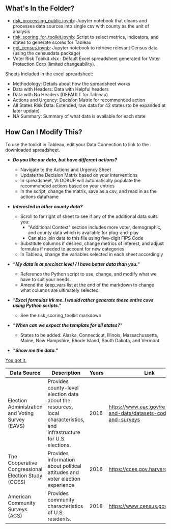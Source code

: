 ## What's In the Folder?

* [risk_processing_public.ipynb](risk_processing_public.ipynb): Jupyter notebook that cleans and processes data sources into single csv with county as the unit of analysis
* [risk_scoring_for_toolkit.ipynb](risk_scoring_for_toolkit.ipynb): Script to select metrics, indicators, and states to generate scores for Tableau
* [get_census.ipynb](get_census.ipynb): Jupyter notebook to retrieve relevant Census data (using the censusdata package)
*  Voter Risk Toolkit.xlsx : Default Excel spreadsheet generated for Voter Protection  Corp (limited changeability).

Sheets Included in the excel spreadsheet:

* Methodology: Details about how the spreadsheet works
* Data with Headers: Data with Helpful headers
* Data with No Headers (DEFAULT for Tableau)
* Actions and Urgency: Decision Matrix for recommended action
* All States Risk Data: Extended, raw data for 42 states (to be expanded at later update)
* NA Summary: Summary of what data is available for each state


## How Can I Modify This?
To use the toolkit in Tableau, edit your Data Connection to link to the downloaded spreadsheet.

* ***Do you like our data, but have different actions?***
  * Navigate to  the Actions and Urgency Sheet
  * Update the Decision Matrix based on your interventions 
  * In spreadsheet, VLOOKUP will automatically populate the  recommended actions based on your entries
  * In the script, change the matrix, save as a csv, and read in as the actions dataframe

* ***Interested in other county data?***
  * Scroll to far right of sheet to see if any of the additional data suits you:
    * "Additional Context" section includes more voter, demographic, and county data which is available for plug-and-play
    * Can also join data to this file using five-digit FIPS Code
  * Substitute columns if desired, change metrics of interest, and adjust formulas if needed to account for new categories
  * In Tableau, change the variables selected in each sheet accordingly

* ***"My data is at precinct level  /  I have better data than you."***
  * Reference the Python script to use, change, and modify what we have to suit your needs. 
  * Amend the keep_vars list at the end of the markdown to change what columns are ultimately selected
  

* ***"Excel formulas irk me. I would rather generate these entire csvs using Python scripts."***
  * See the risk_scoring_toolkit markdown 

* ***"When can we expect the template for  all states?"***
  * States to be added:  Alaska, Connecticut, Illinois, Massachussetts, Maine, New Hampshire, Rhode Island,  South Dakota,  and Vermont
  
* ***"Show me the data."***

[You got it.](https://dssg.github.io/voter-protection/toolkit.html)


| Data Source | Description | Years | Link
| --- | --- | --- | --- |
| Election Administration and Voting Survey (EAVS) | Provides county-level election data about the resources, local characteristics, and infrastructure for U.S. elections. | 2016 | https://www.eac.gov/research-and-data/datasets-codebooks-and-surveys |
| The Cooperative Congressional Election Study (CCES) | Provides information about political attitudes and voter election experience | 2016 | https://cces.gov.harvard.edu/data 
| American Community Surveys (ACS) | Provides community characteristics of U.S. residents. | 2018 |  https://www.census.gov/

